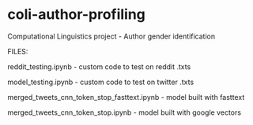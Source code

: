 # coli-author-profiling
Computational Linguistics project - Author gender identification

FILES:

reddit_testing.ipynb - custom code to test on reddit .txts

model_testing.ipynb - custom code to test on twitter .txts

merged_tweets_cnn_token_stop_fasttext.ipynb - model built with fasttext

merged_tweets_cnn_token_stop.ipynb - model built with google vectors
